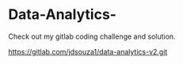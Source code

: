 # Data-Analytics-
Check out my gitlab coding challenge and solution.

https://gitlab.com/jdsouza1/data-analytics-v2.git

